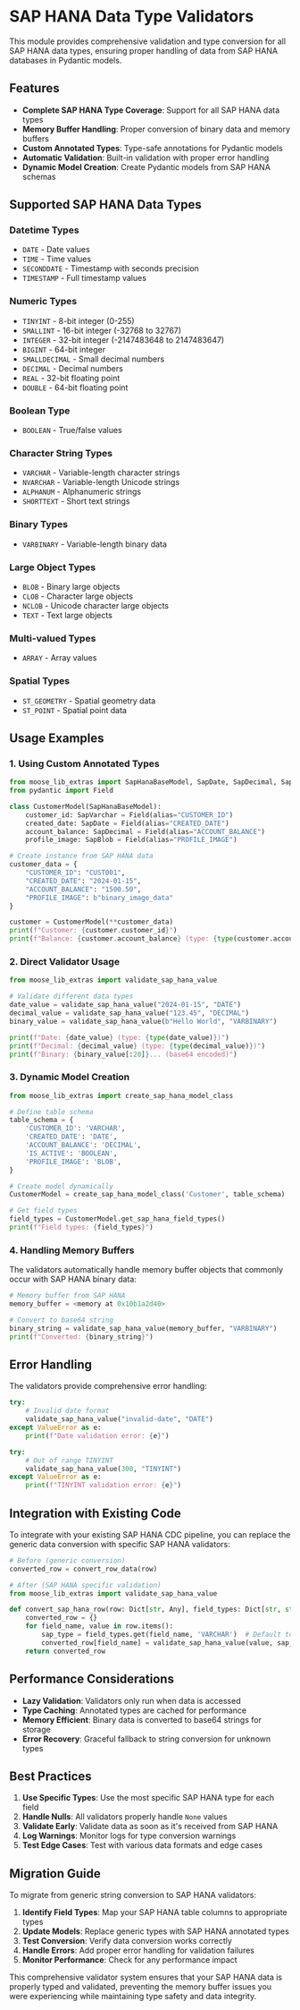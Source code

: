 # SAP HANA Data Type Validators

This module provides comprehensive validation and type conversion for all SAP HANA data types, ensuring proper handling of data from SAP HANA databases in Pydantic models.

## Features

- **Complete SAP HANA Type Coverage**: Support for all SAP HANA data types
- **Memory Buffer Handling**: Proper conversion of binary data and memory buffers
- **Custom Annotated Types**: Type-safe annotations for Pydantic models
- **Automatic Validation**: Built-in validation with proper error handling
- **Dynamic Model Creation**: Create Pydantic models from SAP HANA schemas

## Supported SAP HANA Data Types

### Datetime Types
- `DATE` - Date values
- `TIME` - Time values  
- `SECONDDATE` - Timestamp with seconds precision
- `TIMESTAMP` - Full timestamp values

### Numeric Types
- `TINYINT` - 8-bit integer (0-255)
- `SMALLINT` - 16-bit integer (-32768 to 32767)
- `INTEGER` - 32-bit integer (-2147483648 to 2147483647)
- `BIGINT` - 64-bit integer
- `SMALLDECIMAL` - Small decimal numbers
- `DECIMAL` - Decimal numbers
- `REAL` - 32-bit floating point
- `DOUBLE` - 64-bit floating point

### Boolean Type
- `BOOLEAN` - True/false values

### Character String Types
- `VARCHAR` - Variable-length character strings
- `NVARCHAR` - Variable-length Unicode strings
- `ALPHANUM` - Alphanumeric strings
- `SHORTTEXT` - Short text strings

### Binary Types
- `VARBINARY` - Variable-length binary data

### Large Object Types
- `BLOB` - Binary large objects
- `CLOB` - Character large objects
- `NCLOB` - Unicode character large objects
- `TEXT` - Text large objects

### Multi-valued Types
- `ARRAY` - Array values

### Spatial Types
- `ST_GEOMETRY` - Spatial geometry data
- `ST_POINT` - Spatial point data

## Usage Examples

### 1. Using Custom Annotated Types

```python
from moose_lib_extras import SapHanaBaseModel, SapDate, SapDecimal, SapVarchar, SapBlob
from pydantic import Field

class CustomerModel(SapHanaBaseModel):
    customer_id: SapVarchar = Field(alias="CUSTOMER_ID")
    created_date: SapDate = Field(alias="CREATED_DATE")
    account_balance: SapDecimal = Field(alias="ACCOUNT_BALANCE")
    profile_image: SapBlob = Field(alias="PROFILE_IMAGE")

# Create instance from SAP HANA data
customer_data = {
    "CUSTOMER_ID": "CUST001",
    "CREATED_DATE": "2024-01-15",
    "ACCOUNT_BALANCE": "1500.50",
    "PROFILE_IMAGE": b"binary_image_data"
}

customer = CustomerModel(**customer_data)
print(f"Customer: {customer.customer_id}")
print(f"Balance: {customer.account_balance} (type: {type(customer.account_balance)})")
```

### 2. Direct Validator Usage

```python
from moose_lib_extras import validate_sap_hana_value

# Validate different data types
date_value = validate_sap_hana_value("2024-01-15", "DATE")
decimal_value = validate_sap_hana_value("123.45", "DECIMAL")
binary_value = validate_sap_hana_value(b"Hello World", "VARBINARY")

print(f"Date: {date_value} (type: {type(date_value)})")
print(f"Decimal: {decimal_value} (type: {type(decimal_value)})")
print(f"Binary: {binary_value[:20]}... (base64 encoded)")
```

### 3. Dynamic Model Creation

```python
from moose_lib_extras import create_sap_hana_model_class

# Define table schema
table_schema = {
    'CUSTOMER_ID': 'VARCHAR',
    'CREATED_DATE': 'DATE',
    'ACCOUNT_BALANCE': 'DECIMAL',
    'IS_ACTIVE': 'BOOLEAN',
    'PROFILE_IMAGE': 'BLOB',
}

# Create model dynamically
CustomerModel = create_sap_hana_model_class('Customer', table_schema)

# Get field types
field_types = CustomerModel.get_sap_hana_field_types()
print(f"Field types: {field_types}")
```

### 4. Handling Memory Buffers

The validators automatically handle memory buffer objects that commonly occur with SAP HANA binary data:

```python
# Memory buffer from SAP HANA
memory_buffer = <memory at 0x10b1a2d40>

# Convert to base64 string
binary_string = validate_sap_hana_value(memory_buffer, "VARBINARY")
print(f"Converted: {binary_string}")
```

## Error Handling

The validators provide comprehensive error handling:

```python
try:
    # Invalid date format
    validate_sap_hana_value("invalid-date", "DATE")
except ValueError as e:
    print(f"Date validation error: {e}")

try:
    # Out of range TINYINT
    validate_sap_hana_value(300, "TINYINT")
except ValueError as e:
    print(f"TINYINT validation error: {e}")
```

## Integration with Existing Code

To integrate with your existing SAP HANA CDC pipeline, you can replace the generic data conversion with specific SAP HANA validators:

```python
# Before (generic conversion)
converted_row = convert_row_data(row)

# After (SAP HANA specific validation)
from moose_lib_extras import validate_sap_hana_value

def convert_sap_hana_row(row: Dict[str, Any], field_types: Dict[str, str]) -> Dict[str, Any]:
    converted_row = {}
    for field_name, value in row.items():
        sap_type = field_types.get(field_name, 'VARCHAR')  # Default to VARCHAR
        converted_row[field_name] = validate_sap_hana_value(value, sap_type)
    return converted_row
```

## Performance Considerations

- **Lazy Validation**: Validators only run when data is accessed
- **Type Caching**: Annotated types are cached for performance
- **Memory Efficient**: Binary data is converted to base64 strings for storage
- **Error Recovery**: Graceful fallback to string conversion for unknown types

## Best Practices

1. **Use Specific Types**: Use the most specific SAP HANA type for each field
2. **Handle Nulls**: All validators properly handle `None` values
3. **Validate Early**: Validate data as soon as it's received from SAP HANA
4. **Log Warnings**: Monitor logs for type conversion warnings
5. **Test Edge Cases**: Test with various data formats and edge cases

## Migration Guide

To migrate from generic string conversion to SAP HANA validators:

1. **Identify Field Types**: Map your SAP HANA table columns to appropriate types
2. **Update Models**: Replace generic types with SAP HANA annotated types
3. **Test Conversion**: Verify data conversion works correctly
4. **Handle Errors**: Add proper error handling for validation failures
5. **Monitor Performance**: Check for any performance impact

This comprehensive validator system ensures that your SAP HANA data is properly typed and validated, preventing the memory buffer issues you were experiencing while maintaining type safety and data integrity.
